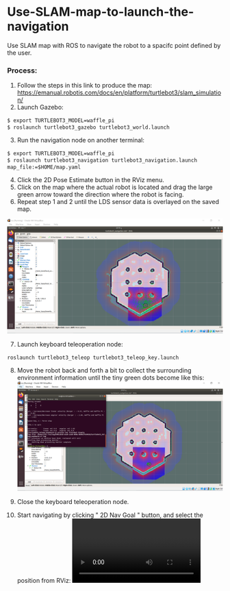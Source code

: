# Use-SLAM-map-to-launch-the-navigation
Use SLAM map with ROS to navigate the robot to a spacifc point defined by the user.

### Process:
1. Follow the steps in this link to produce the map: https://emanual.robotis.com/docs/en/platform/turtlebot3/slam_simulation/
2. Launch Gazebo:
```
$ export TURTLEBOT3_MODEL=waffle_pi
$ roslaunch turtlebot3_gazebo turtlebot3_world.launch
```
3. Run the navigation node on another terminal:
```
$ export TURTLEBOT3_MODEL=waffle_pi
$ roslaunch turtlebot3_navigation turtlebot3_navigation.launch map_file:=$HOME/map.yaml
```
4. Click the 2D Pose Estimate button in the RViz menu.
5. Click on the map where the actual robot is located and drag the large green arrow toward the direction where the robot is facing.
6. Repeat step 1 and 2 until the LDS sensor data is overlayed on the saved map.

![](Initial_Pose_Estimation.PNG)

7. Launch keyboard teleoperation node:
```
roslaunch turtlebot3_teleop turtlebot3_teleop_key.launch
```
8. Move the robot back and forth a bit to collect the surrounding environment information until the tiny green dots become like this:
![](Collect_environment_information.PNG)

9. Close the keyboard teleoperation node.
10. Start navigating by clicking " 2D Nav Goal " button, and select the position from RViz:
![](Navigation_Output.mp4)
